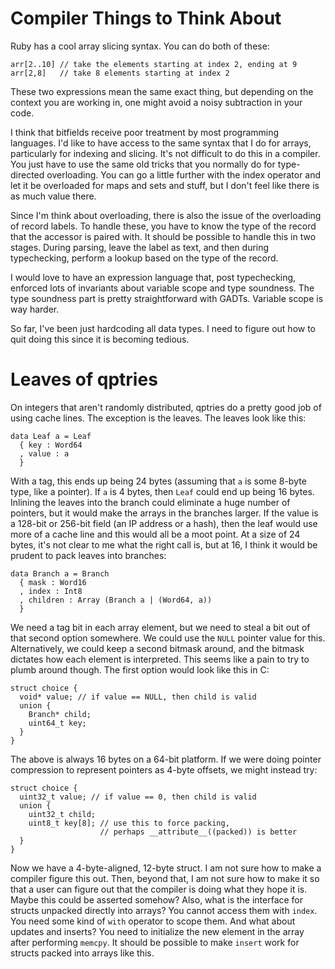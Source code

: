 # Compiler Things to Think About

Ruby has a cool array slicing syntax. You can do both of these:

    arr[2..10] // take the elements starting at index 2, ending at 9
    arr[2,8]   // take 8 elements starting at index 2

These two expressions mean the same exact thing, but depending on
the context you are working in, one might avoid a noisy subtraction
in your code.

I think that bitfields receive poor treatment by most programming languages.
I'd like to have access to the same syntax that I do for arrays, particularly
for indexing and slicing. It's not difficult to do this in a compiler. You
just have to use the same old tricks that you normally do for type-directed
overloading. You can go a little further with the index operator and let it
be overloaded for maps and sets and stuff, but I don't feel like there is
as much value there.

Since I'm think about overloading, there is also the issue of the overloading
of record labels. To handle these, you have to know the type of the record
that the accessor is paired with. It should be possible to handle this in
two stages. During parsing, leave the label as text, and then during
typechecking, perform a lookup based on the type of the record.

I would love to have an expression language that, post typechecking, enforced
lots of invariants about variable scope and type soundness. The type soundness
part is pretty straightforward with GADTs. Variable scope is way harder.

So far, I've been just hardcoding all data types. I need to figure out how
to quit doing this since it is becoming tedious.

# Leaves of qptries

On integers that aren't randomly distributed, qptries do a pretty good job of
using cache lines. The exception is the leaves. The leaves look like this:

    data Leaf a = Leaf
      { key : Word64
      , value : a
      }

With a tag, this ends up being 24 bytes (assuming that `a` is some 8-byte type,
like a pointer). If `a` is 4 bytes, then `Leaf` could end up being 16 bytes.
Inlining the leaves into the branch could eliminate a huge number of pointers,
but it would make the arrays in the branches larger. If the value is a 128-bit
or 256-bit field (an IP address or a hash), then the leaf would use more of a
cache line and this would all be a moot point. At a size of 24 bytes, it's
not clear to me what the right call is, but at 16, I think it would be prudent
to pack leaves into branches:

    data Branch a = Branch
      { mask : Word16
      , index : Int8
      , children : Array (Branch a | (Word64, a))
      }

We need a tag bit in each array element, but we need to steal a bit out of
that second option somewhere. We could use the `NULL` pointer value for
this. Alternatively, we could keep a second bitmask around, and the bitmask
dictates how each element is interpreted. This seems like a pain to try
to plumb around though. The first option would look like this in C:

    struct choice {
      void* value; // if value == NULL, then child is valid
      union {
        Branch* child;
        uint64_t key; 
      }
    }

The above is always 16 bytes on a 64-bit platform. If we were doing pointer
compression to represent pointers as 4-byte offsets, we might instead try:

    struct choice {
      uint32_t value; // if value == 0, then child is valid
      union {
        uint32_t child;
        uint8_t key[8]; // use this to force packing,
                        // perhaps __attribute__((packed)) is better
      }
    }

Now we have a 4-byte-aligned, 12-byte struct. I am not sure how to make a
compiler figure this out. Then, beyond that, I am not sure how to make it
so that a user can figure out that the compiler is doing what they hope
it is. Maybe this could be asserted somehow? Also, what is the interface
for structs unpacked directly into arrays? You cannot access them with
`index`. You need some kind of `with` operator to scope them. And what
about updates and inserts? You need to initialize the new element in the
array after performing `memcpy`. It should be possible to make `insert`
work for structs packed into arrays like this.
